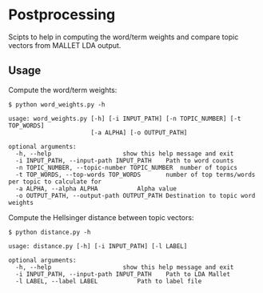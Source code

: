 # Postprocessing

Scipts to help in computing the word/term weights and compare topic vectors from MALLET LDA output.

## Usage

Compute the word/term weights:

`$ python word_weights.py -h`

```
usage: word_weights.py [-h] [-i INPUT_PATH] [-n TOPIC_NUMBER] [-t TOP_WORDS]
                       [-a ALPHA] [-o OUTPUT_PATH]

optional arguments:
  -h, --help					show this help message and exit
  -i INPUT_PATH, --input-path INPUT_PATH	Path to word counts
  -n TOPIC_NUMBER, --topic-number TOPIC_NUMBER	number of topics
  -t TOP_WORDS, --top-words TOP_WORDS		number of top terms/words per topic to calculate for
  -a ALPHA, --alpha ALPHA			Alpha value
  -o OUTPUT_PATH, --output-path OUTPUT_PATH	Destination to topic word weights
```

Compute the Hellsinger distance between topic vectors:

`$ python distance.py -h`

```
usage: distance.py [-h] [-i INPUT_PATH] [-l LABEL]

optional arguments:
  -h, --help					show this help message and exit
  -i INPUT_PATH, --input-path INPUT_PATH	Path to LDA Mallet
  -l LABEL, --label LABEL			Path to label file
```